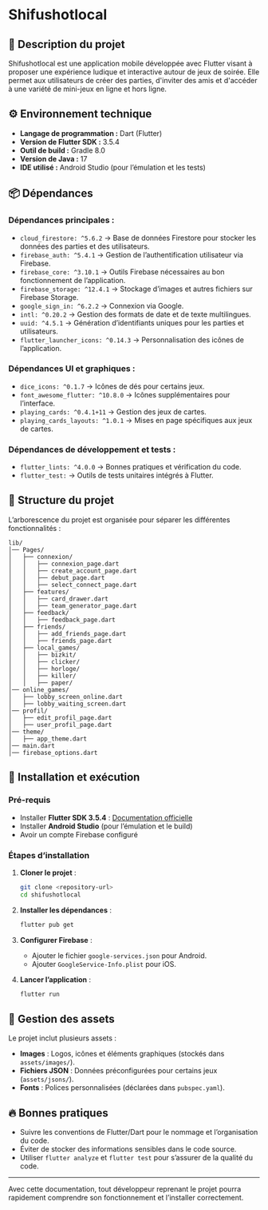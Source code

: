 # **Shifushotlocal**

## 📌 **Description du projet**
Shifushotlocal est une application mobile développée avec Flutter visant à proposer une expérience ludique et interactive autour de jeux de soirée. Elle permet aux utilisateurs de créer des parties, d'inviter des amis et d'accéder à une variété de mini-jeux en ligne et hors ligne.

## ⚙ **Environnement technique**
- **Langage de programmation :** Dart (Flutter)
- **Version de Flutter SDK :** 3.5.4
- **Outil de build :** Gradle 8.0
- **Version de Java :** 17
- **IDE utilisé :** Android Studio (pour l’émulation et les tests)

## 📦 **Dépendances**
### **Dépendances principales :**
- `cloud_firestore: ^5.6.2` → Base de données Firestore pour stocker les données des parties et des utilisateurs.
- `firebase_auth: ^5.4.1` → Gestion de l’authentification utilisateur via Firebase.
- `firebase_core: ^3.10.1` → Outils Firebase nécessaires au bon fonctionnement de l’application.
- `firebase_storage: ^12.4.1` → Stockage d’images et autres fichiers sur Firebase Storage.
- `google_sign_in: ^6.2.2` → Connexion via Google.
- `intl: ^0.20.2` → Gestion des formats de date et de texte multilingues.
- `uuid: ^4.5.1` → Génération d’identifiants uniques pour les parties et utilisateurs.
- `flutter_launcher_icons: ^0.14.3` → Personnalisation des icônes de l’application.

### **Dépendances UI et graphiques :**
- `dice_icons: ^0.1.7` → Icônes de dés pour certains jeux.
- `font_awesome_flutter: ^10.8.0` → Icônes supplémentaires pour l’interface.
- `playing_cards: ^0.4.1+11` → Gestion des jeux de cartes.
- `playing_cards_layouts: ^1.0.1` → Mises en page spécifiques aux jeux de cartes.

### **Dépendances de développement et tests :**
- `flutter_lints: ^4.0.0` → Bonnes pratiques et vérification du code.
- `flutter_test:` → Outils de tests unitaires intégrés à Flutter.

## 📁 **Structure du projet**
L’arborescence du projet est organisée pour séparer les différentes fonctionnalités :

```
lib/
│── Pages/
│   ├── connexion/
│   │   ├── connexion_page.dart
│   │   ├── create_account_page.dart
│   │   ├── debut_page.dart
│   │   ├── select_connect_page.dart
│   ├── features/
│   │   ├── card_drawer.dart
│   │   ├── team_generator_page.dart
│   ├── feedback/
│   │   ├── feedback_page.dart
│   ├── friends/
│   │   ├── add_friends_page.dart
│   │   ├── friends_page.dart
│   ├── local_games/
│   │   ├── bizkit/
│   │   ├── clicker/
│   │   ├── horloge/
│   │   ├── killer/
│   │   ├── paper/
│── online_games/
│   ├── lobby_screen_online.dart
│   ├── lobby_waiting_screen.dart
│── profil/
│   ├── edit_profil_page.dart
│   ├── user_profil_page.dart
│── theme/
│   ├── app_theme.dart
│── main.dart
│── firebase_options.dart
```

## 🚀 **Installation et exécution**
### **Pré-requis**
- Installer **Flutter SDK 3.5.4** : [Documentation officielle](https://flutter.dev/docs/get-started/install)
- Installer **Android Studio** (pour l’émulation et le build)
- Avoir un compte Firebase configuré

### **Étapes d’installation**
1. **Cloner le projet** :
   ```sh
   git clone <repository-url>
   cd shifushotlocal
   ```

2. **Installer les dépendances** :
   ```sh
   flutter pub get
   ```

3. **Configurer Firebase** :
   - Ajouter le fichier `google-services.json` pour Android.
   - Ajouter `GoogleService-Info.plist` pour iOS.

4. **Lancer l’application** :
   ```sh
   flutter run
   ```

## 📜 **Gestion des assets**
Le projet inclut plusieurs assets :
- **Images** : Logos, icônes et éléments graphiques (stockés dans `assets/images/`).
- **Fichiers JSON** : Données préconfigurées pour certains jeux (`assets/jsons/`).
- **Fonts** : Polices personnalisées (déclarées dans `pubspec.yaml`).

## 🔥 **Bonnes pratiques**
- Suivre les conventions de Flutter/Dart pour le nommage et l’organisation du code.
- Éviter de stocker des informations sensibles dans le code source.
- Utiliser `flutter analyze` et `flutter test` pour s’assurer de la qualité du code.

---

Avec cette documentation, tout développeur reprenant le projet pourra rapidement comprendre son fonctionnement et l’installer correctement.
